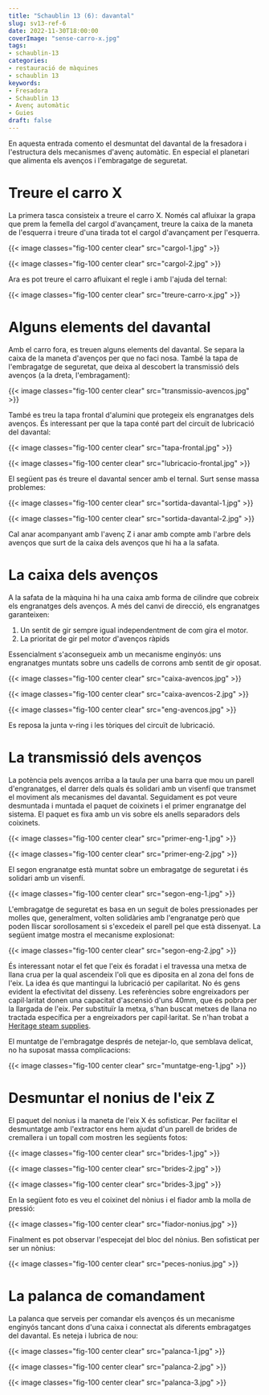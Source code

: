 ```yaml
---
title: "Schaublin 13 (6): davantal"
slug: sv13-ref-6
date: 2022-11-30T18:00:00
coverImage: "sense-carro-x.jpg"
tags:
- schaublin-13
categories:
- restauració de màquines
- schaublin 13
keywords:
- Fresadora
- Schaublin 13
- Avenç automàtic
- Guies
draft: false
---
```


En aquesta entrada comento el desmuntat del davantal de la fresadora i
l'estructura dels mecanismes d'avenç automàtic. En especial el
planetari que alimenta els avenços i l'embragatge de seguretat.

<!--more-->

# Treure el carro X

La primera tasca consisteix a treure el carro X. Només cal afluixar la
grapa que prem la femella del cargol d'avançament, treure la caixa de
la maneta de l'esquerra i treure d'una tirada tot el cargol
d'avançament per l'esquerra.

{{< image classes="fig-100 center clear" src="cargol-1.jpg" >}}

{{< image classes="fig-100 center clear" src="cargol-2.jpg" >}}

Ara es pot treure el carro afluixant el regle i amb l'ajuda del
ternal:

{{< image classes="fig-100 center clear" src="treure-carro-x.jpg" >}}


# Alguns elements del davantal

Amb el carro fora, es treuen alguns elements del davantal. Se separa
la caixa de la maneta d'avenços per que no faci nosa. També la tapa de
l'embragatge de seguretat, que deixa al descobert la transmissió dels
avenços (a la dreta, l'embragament):

{{< image classes="fig-100 center clear" src="transmissio-avencos.jpg" >}}

També es treu la tapa frontal d'alumini que protegeix els engranatges
dels avenços. És interessant per que la tapa conté part del circuït de
lubricació del davantal:

{{< image classes="fig-100 center clear" src="tapa-frontal.jpg" >}}

{{< image classes="fig-100 center clear" src="lubricacio-frontal.jpg" >}}

El següent pas és treure el davantal sencer amb el ternal. Surt sense
massa problemes:

{{< image classes="fig-100 center clear" src="sortida-davantal-1.jpg" >}}

{{< image classes="fig-100 center clear" src="sortida-davantal-2.jpg" >}}

Cal anar acompanyant amb l'avenç Z i anar amb compte amb l'arbre dels
avenços que surt de la caixa dels avenços que hi ha a la safata.


# La caixa dels avenços

A la safata de la màquina hi ha una caixa amb forma de cilindre que
cobreix els engranatges dels avenços. A més del canvi de direcció, els
engranatges garanteixen:

1. Un sentit de gir sempre igual independentment de com gira el motor.
2. La prioritat de gir pel motor d'avenços ràpids

Essencialment s'aconsegueix amb un mecanisme enginyós: uns engranatges
muntats sobre uns cadells de corrons amb sentit de gir oposat.

{{< image classes="fig-100 center clear" src="caixa-avencos.jpg" >}}

{{< image classes="fig-100 center clear" src="caixa-avencos-2.jpg" >}}

{{< image classes="fig-100 center clear" src="eng-avencos.jpg" >}}

Es reposa la junta v-ring i les tòriques del circuït de lubricació.


# La transmissió dels avenços

La potència pels avenços arriba a la taula per una barra que mou un
parell d'engranatges, el darrer dels quals és solidari amb un visenfí
que transmet el moviment als mecanismes del davantal. Seguidament es
pot veure desmuntada i muntada el paquet de coixinets i el primer
engranatge del sistema. El paquet es fixa amb un vis sobre els anells
separadors dels coixinets.

{{< image classes="fig-100 center clear" src="primer-eng-1.jpg" >}}

{{< image classes="fig-100 center clear" src="primer-eng-2.jpg" >}}

El segon engranatge està muntat sobre un embragatge de seguretat i és
solidari amb un visenfí.

{{< image classes="fig-100 center clear" src="segon-eng-1.jpg" >}}

L'embragatge de seguretat es basa en un seguit de boles pressionades
per molles que, generalment, volten solidàries amb l'engranatge però
que poden lliscar sorollosament si s'excedeix el parell pel que està
dissenyat. La següent imatge mostra el mecanisme explosionat:

{{< image classes="fig-100 center clear" src="segon-eng-2.jpg" >}}

És interessant notar el fet que l'eix és foradat i el travessa una
metxa de llana crua per la qual ascendeix l'oli que es diposita en al
zona del fons de l'eix. La idea és que mantingui la lubricació per
capilaritat. No és gens evident la efectivitat del disseny. Les
referències sobre engreixadors per capil·laritat donen una capacitat
d'ascensió d'uns 40mm, que és pobra per la llargada de l'eix. Per
substituïr la metxa, s'han buscat metxes de llana no tractada
específica per a engreixadors per capil·laritat. Se n'han trobat a
[Heritage steam
supplies](https://www.heritagesteamsupplies.co.uk/worsted-wool-lubricator-kit.html).

El muntatge de l'embragatge després de netejar-lo, que semblava
delicat, no ha suposat massa complicacions:

{{< image classes="fig-100 center clear" src="muntatge-eng-1.jpg" >}}


# Desmuntar el nonius de l'eix Z

El paquet del nonius i la maneta de l'eix X és sofisticar. Per
facilitar el desmuntatge amb l'extractor ens hem ajudat d'un parell de
brides de cremallera i un topall com mostren les següents fotos:

{{< image classes="fig-100 center clear" src="brides-1.jpg" >}}

{{< image classes="fig-100 center clear" src="brides-2.jpg" >}}

{{< image classes="fig-100 center clear" src="brides-3.jpg" >}}

En la següent foto es veu el coixinet del nònius i el fiador amb la
molla de pressió:

{{< image classes="fig-100 center clear" src="fiador-nonius.jpg" >}}

Finalment es pot observar l'especejat del bloc del nònius. Ben
sofisticat per ser un nònius:

{{< image classes="fig-100 center clear" src="peces-nonius.jpg" >}}


# La palanca de comandament

La palanca que serveis per comandar els avenços és un mecanisme
enginyós tancant dons d'una caixa i connectat als diferents
embragatges del davantal. Es neteja i lubrica de nou:

{{< image classes="fig-100 center clear" src="palanca-1.jpg" >}}

{{< image classes="fig-100 center clear" src="palanca-2.jpg" >}}

{{< image classes="fig-100 center clear" src="palanca-3.jpg" >}}
